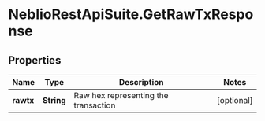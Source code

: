 # NeblioRestApiSuite.GetRawTxResponse

## Properties
Name | Type | Description | Notes
------------ | ------------- | ------------- | -------------
**rawtx** | **String** | Raw hex representing the transaction | [optional] 


